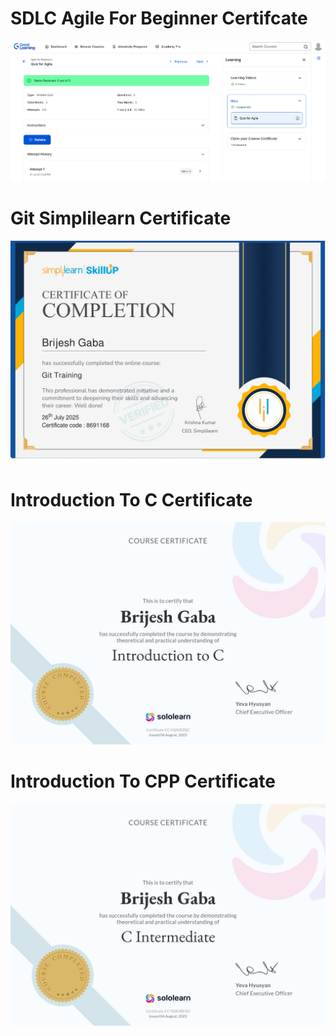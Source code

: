 # SDLC Agile For Beginner Certifcate
![PHOTOS](SDLC/Agile(Great%20Learning%20Academy).png)

# Git Simplilearn Certificate
![PHOTOS](Git/Git%20Certificate.png)

# Introduction To C Certificate
![PHOTOS](Sololearn/IntroductionToC.jpg)

# Introduction To CPP Certificate
![PHOTOS](Sololearn/IntermediateC.jpg)